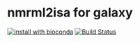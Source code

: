 nmrml2isa for galaxy
===============

[![install with bioconda](https://img.shields.io/badge/install%20with-bioconda-brightgreen.svg?style=flat-square)](http://bioconda.github.io/recipes/nmrml2isa/README.html) [![Build Status](https://travis-ci.org/ISA-tools/nmrml2isa-galaxy.svg?branch=master)](https://travis-ci.org/ISA-tools/nmrml2isa-galaxy)

